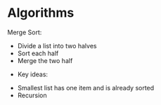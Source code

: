 # Algorithms
Merge Sort:
+ Divide a list into two halves
+ Sort each half
+ Merge the two half

* Key ideas: 
+ Smallest list has one item and is already sorted
+ Recursion